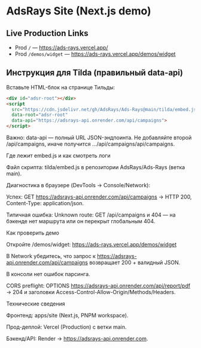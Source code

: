 # AdsRays Site (Next.js demo)

## Live Production Links
- Prod `/` — https://ads-rays.vercel.app/
- Prod `/demos/widget` — https://ads-rays.vercel.app/demos/widget

## Инструкция для Tilda (правильный data-api)
Вставьте HTML-блок на странице Тильды:
```html
<div id="adsr-root"></div>
<script
  src="https://cdn.jsdelivr.net/gh/AdsRays/Ads-Rays@main/tilda/embed.js"
  data-root="adsr-root"
  data-api="https://adsrays-api.onrender.com/api/campaigns">
</script>
```

Важно: data-api — полный URL JSON-эндпоинта. Не добавляйте второй /api/campaigns, иначе получится .../api/campaigns/api/campaigns.

Где лежит embed.js и как смотреть логи

Файл скрипта: tilda/embed.js в репозитории AdsRays/Ads-Rays (ветка main).

Диагностика в браузере (DevTools → Console/Network):

Успех: GET https://adsrays-api.onrender.com/api/campaigns → HTTP 200, Content-Type: application/json.

Типичная ошибка: Unknown route: GET /api/campaigns и 404 — на бэкенде нет маршрута или он перекрыт глобальным 404.

Как проверить демо

Откройте /demos/widget: https://ads-rays.vercel.app/demos/widget

В Network убедитесь, что запрос к https://adsrays-api.onrender.com/api/campaigns возвращает 200 + валидный JSON.

В консоли нет ошибок парсинга.

CORS preflight: OPTIONS https://adsrays-api.onrender.com/api/report/pdf → 204 и заголовки Access-Control-Allow-Origin/Methods/Headers.

Технические сведения

Фронтенд: apps/site (Next.js, PNPM workspace).

Прод-деплой: Vercel (Production) с ветки main.

Бэкенд/API: Render → https://adsrays-api.onrender.com.